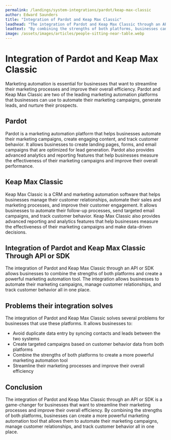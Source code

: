 ```yaml
---
permalink: /landings/system-integrations/pardot/keap-max-classic
author: Edward Saunders
title: "Integration of Pardot and Keap Max Classic"
leadhead: "The integration of Pardot and Keap Max Classic through an API or SDK is a game-changer for businesses that want to streamline their marketing processes and improve their overall efficiency"
leadtext: "By combining the strengths of both platforms, businesses can create a more powerful marketing automation tool that allows them to automate their marketing campaigns, manage customer relationships, and track customer behavior all in one place."
image: /assets/images/articles/people-sitting-near-table.webp
---
```

<div class="arttext">	<h1>Integration of Pardot and Keap Max Classic</h1>
	<p>Marketing automation is essential for businesses that want to streamline their marketing processes and improve their overall efficiency. Pardot and Keap Max Classic are two of the leading marketing automation platforms that businesses can use to automate their marketing campaigns, generate leads, and nurture their prospects.</p>
	<h2>Pardot</h2>
	<p>Pardot is a marketing automation platform that helps businesses automate their marketing campaigns, create engaging content, and track customer behavior. It allows businesses to create landing pages, forms, and email campaigns that are optimized for lead generation. Pardot also provides advanced analytics and reporting features that help businesses measure the effectiveness of their marketing campaigns and improve their overall performance.</p>
	<h2>Keap Max Classic</h2>
	<p>Keap Max Classic is a CRM and marketing automation software that helps businesses manage their customer relationships, automate their sales and marketing processes, and improve their customer engagement. It allows businesses to automate their follow-up processes, send targeted email campaigns, and track customer behavior. Keap Max Classic also provides advanced reporting and analytics features that help businesses measure the effectiveness of their marketing campaigns and make data-driven decisions.</p>
	<h2>Integration of Pardot and Keap Max Classic Through API or SDK</h2>
	<p>The integration of Pardot and Keap Max Classic through an API or SDK allows businesses to combine the strengths of both platforms and create a powerful marketing automation tool. The integration allows businesses to automate their marketing campaigns, manage customer relationships, and track customer behavior all in one place.</p>
	<h2>Problems their integration solves</h2>
	<p>The integration of Pardot and Keap Max Classic solves several problems for businesses that use these platforms. It allows businesses to:</p>
	<ul>
		<li>Avoid duplicate data entry by syncing contacts and leads between the two systems</li>
		<li>Create targeted campaigns based on customer behavior data from both platforms</li>
		<li>Combine the strengths of both platforms to create a more powerful marketing automation tool</li>
		<li>Streamline their marketing processes and improve their overall efficiency</li>
	</ul>
	<h2>Conclusion</h2>
	<p>The integration of Pardot and Keap Max Classic through an API or SDK is a game-changer for businesses that want to streamline their marketing processes and improve their overall efficiency. By combining the strengths of both platforms, businesses can create a more powerful marketing automation tool that allows them to automate their marketing campaigns, manage customer relationships, and track customer behavior all in one place.</p>
</div>